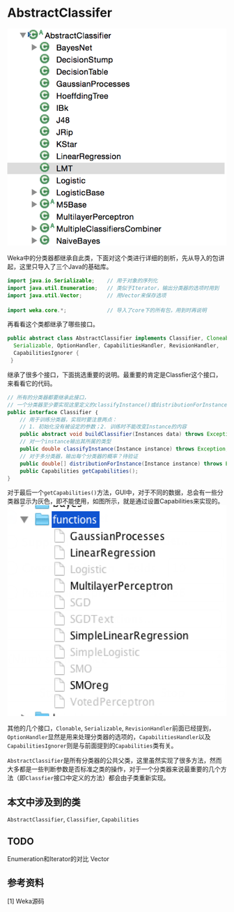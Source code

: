 # AbstractClassifer

![image](images/abstractclassifier_type_hierarchy.png)

Weka中的分类器都继承自此类，下面对这个类进行详细的剖析，先从导入的包讲起，这里只导入了三个Java的基础库。

```java
import java.io.Serializable;	// 用于对象的序列化
import java.util.Enumeration;	// 类似于Iterator，输出分类器的选项时用到
import java.util.Vector;		// 用Vector来保存选项

import weka.core.*;				// 导入了core下的所有包，用到时再说明
```

再看看这个类都继承了哪些接口。

```java
public abstract class AbstractClassifier implements Classifier, Cloneable,
  Serializable, OptionHandler, CapabilitiesHandler, RevisionHandler,
  CapabilitiesIgnorer {
 }
```
继承了很多个接口，下面挑选重要的说明。最重要的肯定是Classfier这个接口，来看看它的代码。

```java
// 所有的分类器都要继承此接口，
// 一个分类器至少要实现这里定义的classifyInstance()或distributionForInstance()二者之一
public interface Classifier ｛
	// 用于训练分类器，实现时要注意两点：
	// 1. 初始化没有被设定的参数；2. 训练时不能改变Instance的内容
	public abstract void buildClassifier(Instances data) throws Exception;
	// 对一个instance输出其所属的类型
	public double classifyInstance(Instance instance) throws Exception;
	// 对于多分类器，输出每个分类器的概率？待验证
	public double[] distributionForInstance(Instance instance) throws Exception;
	public Capabilities getCapabilities();
}
```
对于最后一个`getCapabilities()`方法，GUI中，对于不同的数据，总会有一些分类器显示为灰色，即不能使用，如图所示，就是通过设置Capabilities来实现的。
![image](images/abstractclassifier_capability.png)

其他的几个接口，`Clonable`, `Serializable`, `RevisionHandler`前面已经提到，`OptionHandler`显然是用来处理分类器的选项的，`CapabilitiesHandler`以及`CapabilitiesIgnorer`则是与前面提到的`Capabilities`类有关。

`AbstractClassifier`是所有分类器的公共父类，这里虽然实现了很多方法，然而大多都是一些判断参数是否标准之类的操作，对于一个分类器来说最重要的几个方法（即`Classfier`接口中定义的方法）都会由子类重新实现。

## 本文中涉及到的类
`AbstractClassifier`, `Classifier`, `Capabilities`


## TODO
Enumeration和Iterator的对比
Vector

## 参考资料
[1] Weka源码